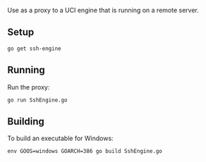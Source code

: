Use as a proxy to a UCI engine that is running on a remote server.

## Setup

```
go get ssh-engine
```

## Running

Run the proxy:

```
go run SshEngine.go
```

## Building

To build an executable for Windows:

```
env GOOS=windows GOARCH=386 go build SshEngine.go
```